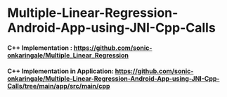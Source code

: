 # Multiple-Linear-Regression-Android-App-using-JNI-Cpp-Calls

#### C++ Implementation : https://github.com/sonic-onkaringale/Multiple_Linear_Regression

#### C++ Implementation in Application:  https://github.com/sonic-onkaringale/Multiple-Linear-Regression-Android-App-using-JNI-Cpp-Calls/tree/main/app/src/main/cpp

